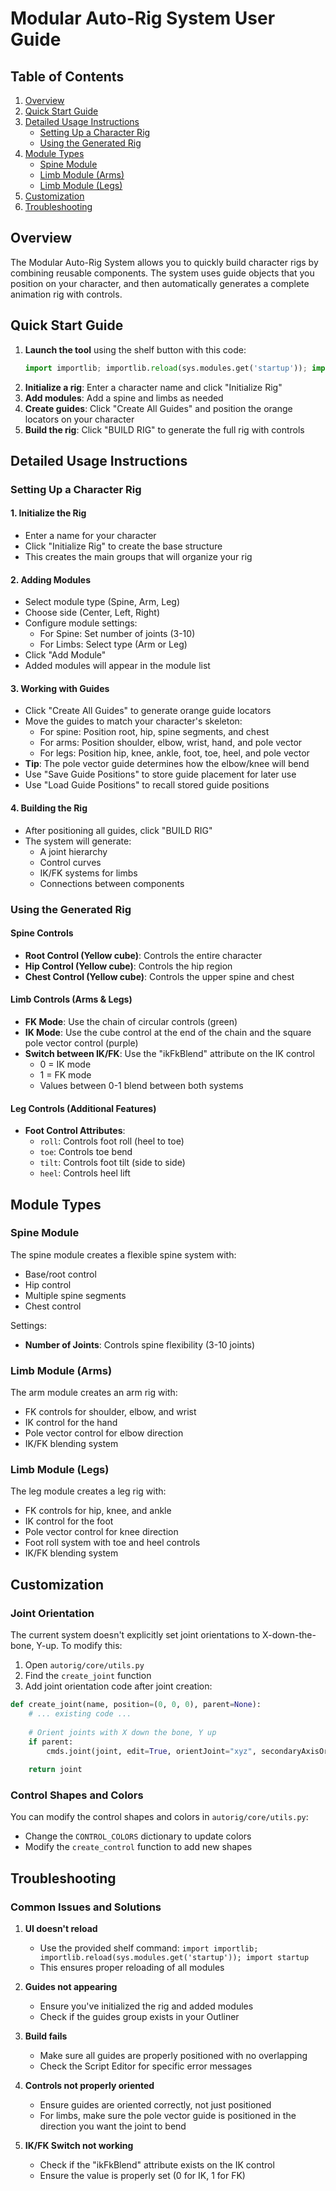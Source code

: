 # Modular Auto-Rig System User Guide

## Table of Contents
1. [Overview](#overview)
2. [Quick Start Guide](#quick-start-guide)
3. [Detailed Usage Instructions](#detailed-usage-instructions)
   - [Setting Up a Character Rig](#setting-up-a-character-rig)
   - [Using the Generated Rig](#using-the-generated-rig)
4. [Module Types](#module-types)
   - [Spine Module](#spine-module)
   - [Limb Module (Arms)](#limb-module-arms)
   - [Limb Module (Legs)](#limb-module-legs)
5. [Customization](#customization)
6. [Troubleshooting](#troubleshooting)

## Overview

The Modular Auto-Rig System allows you to quickly build character rigs by combining reusable components. The system uses guide objects that you position on your character, and then automatically generates a complete animation rig with controls.

## Quick Start Guide

1. **Launch the tool** using the shelf button with this code:
   ```python
   import importlib; importlib.reload(sys.modules.get('startup')); import startup
   ```
2. **Initialize a rig**: Enter a character name and click "Initialize Rig"
3. **Add modules**: Add a spine and limbs as needed
4. **Create guides**: Click "Create All Guides" and position the orange locators on your character
5. **Build the rig**: Click "BUILD RIG" to generate the full rig with controls

## Detailed Usage Instructions

### Setting Up a Character Rig

#### 1. Initialize the Rig
- Enter a name for your character
- Click "Initialize Rig" to create the base structure
- This creates the main groups that will organize your rig

#### 2. Adding Modules
- Select module type (Spine, Arm, Leg)
- Choose side (Center, Left, Right)
- Configure module settings:
  - For Spine: Set number of joints (3-10)
  - For Limbs: Select type (Arm or Leg)
- Click "Add Module"
- Added modules will appear in the module list

#### 3. Working with Guides
- Click "Create All Guides" to generate orange guide locators
- Move the guides to match your character's skeleton:
  - For spine: Position root, hip, spine segments, and chest
  - For arms: Position shoulder, elbow, wrist, hand, and pole vector
  - For legs: Position hip, knee, ankle, foot, toe, heel, and pole vector
- **Tip**: The pole vector guide determines how the elbow/knee will bend
- Use "Save Guide Positions" to store guide placement for later use
- Use "Load Guide Positions" to recall stored guide positions

#### 4. Building the Rig
- After positioning all guides, click "BUILD RIG"
- The system will generate:
  - A joint hierarchy
  - Control curves
  - IK/FK systems for limbs
  - Connections between components

### Using the Generated Rig

#### Spine Controls
- **Root Control (Yellow cube)**: Controls the entire character
- **Hip Control (Yellow cube)**: Controls the hip region
- **Chest Control (Yellow cube)**: Controls the upper spine and chest

#### Limb Controls (Arms & Legs)
- **FK Mode**: Use the chain of circular controls (green)
- **IK Mode**: Use the cube control at the end of the chain and the square pole vector control (purple)
- **Switch between IK/FK**: Use the "ikFkBlend" attribute on the IK control
  - 0 = IK mode
  - 1 = FK mode
  - Values between 0-1 blend between both systems

#### Leg Controls (Additional Features)
- **Foot Control Attributes**:
  - `roll`: Controls foot roll (heel to toe)
  - `toe`: Controls toe bend
  - `tilt`: Controls foot tilt (side to side)
  - `heel`: Controls heel lift

## Module Types

### Spine Module
The spine module creates a flexible spine system with:
- Base/root control
- Hip control
- Multiple spine segments
- Chest control

Settings:
- **Number of Joints**: Controls spine flexibility (3-10 joints)

### Limb Module (Arms)
The arm module creates an arm rig with:
- FK controls for shoulder, elbow, and wrist
- IK control for the hand
- Pole vector control for elbow direction
- IK/FK blending system

### Limb Module (Legs)
The leg module creates a leg rig with:
- FK controls for hip, knee, and ankle
- IK control for the foot
- Pole vector control for knee direction
- Foot roll system with toe and heel controls
- IK/FK blending system

## Customization

### Joint Orientation
The current system doesn't explicitly set joint orientations to X-down-the-bone, Y-up. To modify this:

1. Open `autorig/core/utils.py`
2. Find the `create_joint` function
3. Add joint orientation code after joint creation:

```python
def create_joint(name, position=(0, 0, 0), parent=None):
    # ... existing code ...
    
    # Orient joints with X down the bone, Y up
    if parent:
        cmds.joint(joint, edit=True, orientJoint="xyz", secondaryAxisOrient="yup")
    
    return joint
```

### Control Shapes and Colors
You can modify the control shapes and colors in `autorig/core/utils.py`:

- Change the `CONTROL_COLORS` dictionary to update colors
- Modify the `create_control` function to add new shapes

## Troubleshooting

### Common Issues and Solutions

1. **UI doesn't reload**
   - Use the provided shelf command: `import importlib; importlib.reload(sys.modules.get('startup')); import startup`
   - This ensures proper reloading of all modules

2. **Guides not appearing**
   - Ensure you've initialized the rig and added modules
   - Check if the guides group exists in your Outliner

3. **Build fails**
   - Make sure all guides are properly positioned with no overlapping
   - Check the Script Editor for specific error messages

4. **Controls not properly oriented**
   - Ensure guides are oriented correctly, not just positioned
   - For limbs, make sure the pole vector guide is positioned in the direction you want the joint to bend

5. **IK/FK Switch not working**
   - Check if the "ikFkBlend" attribute exists on the IK control
   - Ensure the value is properly set (0 for IK, 1 for FK)